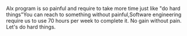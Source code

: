 Alx program is so painful and require to take more time just like "do hard things"You can reach to something without painful,Software engineering require us to use 70 hours per week to complete it. No gain without pain. Let's do hard things.